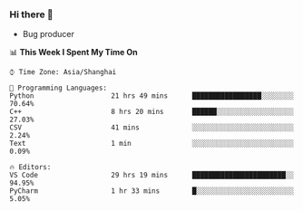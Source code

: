 ### Hi there 👋
* Bug producer
<!--START_SECTION:waka-->
📊 **This Week I Spent My Time On** 

```text
⌚︎ Time Zone: Asia/Shanghai

💬 Programming Languages: 
Python                   21 hrs 49 mins      █████████████████░░░░░░░░   70.64% 
C++                      8 hrs 20 mins       ██████░░░░░░░░░░░░░░░░░░░   27.03% 
CSV                      41 mins             ░░░░░░░░░░░░░░░░░░░░░░░░░   2.24% 
Text                     1 min               ░░░░░░░░░░░░░░░░░░░░░░░░░   0.09%

🔥 Editors: 
VS Code                  29 hrs 19 mins      ███████████████████████░░   94.95% 
PyCharm                  1 hr 33 mins        █░░░░░░░░░░░░░░░░░░░░░░░░   5.05%

```


<!--END_SECTION:waka-->
